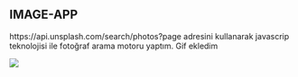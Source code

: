 <h2>IMAGE-APP</h2>
<p>https://api.unsplash.com/search/photos?page adresini kullanarak javascrip teknolojisi ile fotoğraf arama motoru yaptım. Gif ekledim</p>

![](/img/img-app.gif)
